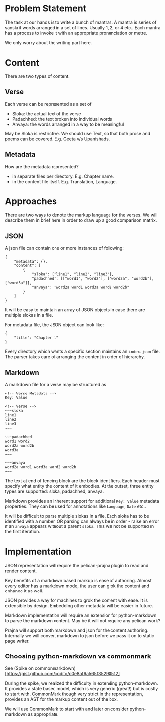 # Problem Statement
The task at our hands is to write a bunch of mantras. A mantra is series of
sanskrit words arranged in a set of lines. Usually 1, 2, or 4 etc.. Each mantra
has a process to invoke it with an appropriate pronunciation or metre.

We only worry about the writing part here.

# Content
There are two types of content.

## Verse
Each verse can be represented as a set of

* Sloka: the actual text of the verse
* Padachhed: the text broken into individual words
* Anvaya: the words arranged in a way to be meaningful

May be Sloka is restrictive. We should use Text, so that both prose and poems
can be covered. E.g. Geeta v/s Upanishads.

## Metadata
How are the metadata represented?

* in separate files per directory. E.g. Chapter name.
* in the content file itself. E.g. Translation, Language.

# Approaches
There are two ways to denote the markup language for the verses. We will
describe them in brief here in order to draw up a good comparison matrix.

## JSON
A json file can contain one or more instances of following:

    {
        "metadata": {},
        "content": [
            {
                "sloka": ["line1", "line2", "line3"],
                "padachhed": [["word1", "word2"], ["word2a", "word2b"], ["word3a"]],
                "anvaya": "word2a word1 word3a word2 word2b"
            }
        ]
    }

It will be easy to maintain an array of JSON objects in case there are multiple
slokas in a file.

For metadata file, the JSON object can look like:

    {
        "title": "Chapter 1"
    }

Every directory which wants a specific section maintains an `index.json` file.
The parser takes care of arranging the content in order of hierarchy.

## Markdown
A markdown file for a verse may be structured as

    <!-- Verse Metadata -->
    Key: Value

    <!-- Verse -->
    ~~~sloka
    line1
    line2
    line3
    ~~~

    ~~~padachhed
    word1 word2
    word2a word2b
    word3a
    ~~~

    ~~~anvaya
    word2a word1 word3a word2 word2b
    ~~~

The text at end of fencing block are the block identifiers. Each header must
specify what entity the content of it embodies. At the outset, three entity
types are supported: sloka, padachhed, anvaya.

Markdown provides an inherent support for additional `Key: Value` metadata
properties. They can be used for annotations like `Language`, `Date` etc..

It will be difficult to parse multiple slokas in a file. Each sloka has to be
identified with a number, OR parsing can always be in order - raise an error if
an `anvaya` appears without a parent `sloka`. This will not be supported in the
first iteration.

# Implementation
JSON representation will require the pelican-prajna plugin to read and render
content.

Key benefits of a markdown based markup is ease of authoring. Almost every
editor has a markdown mode, the user can grok the content and enhance it as
well.

JSON provides a way for machines to grok the content with ease. It is extensible
by design. Embedding other metadata will be easier in future.

Markdown implementation will require an extension for python-markdown to parse
the markdown content. May be it will not require any pelican work?

Prajna will support both markdown and json for the content authoring. Internally
we will convert markdown to json before we pass it on to static page writer.

## Choosing python-markdown vs commonmark
See (Spike on commonmarkdown)[https://gist.github.com/codito/c0e8af6a565f35298512]

During the spike, we realized the difficulty in extending python-markdown. It
provides a state based model, which is very generic (great!) but is costly to
start with. CommonMark though very strict in the representation, provides an AST
for the markup content out of the box.

We will use CommonMark to start with and later on consider python-markdown as
appropriate.
